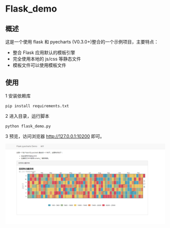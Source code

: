 # Flask_demo

## 概述

这是一个使用 flask 和 pyecharts (V0.3.0+)整合的一个示例项目，主要特点：

- 整合 Flask 应用默认的模板引擎
- 完全使用本地的 js/css 等静态文件
- 模板文件可以使用模板文件

## 使用

1 安装依赖库

```shell
pip install requirements.txt
```

2 进入目录，运行脚本

```shell
python flask_demo.py
```

3 预览，访问浏览器 http://127.0.0.1:10200 即可。

![screenshots](screenshots.png)